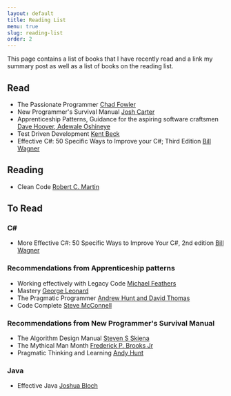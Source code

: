 ```yaml
---
layout: default
title: Reading List
menu: true
slug: reading-list
order: 2
---
```


This page contains a list of books that I have recently read and a link my summary post as well as a list of books on the reading list.

## Read
* The Passionate Programmer [Chad Fowler](https://pragprog.com/book/cfcar2/the-passionate-programmer)
* New Programmer's Survival Manual [Josh Carter](https://pragprog.com/book/jcdeg/new-programmer-s-survival-manual)
* Apprenticeship Patterns, Guidance for the aspiring software craftsmen [Dave Hoover, Adewale Oshineye](http://shop.oreilly.com/product/9780596518387.do)
* Test Driven Development [Kent Beck](https://www.amazon.com/Test-Driven-Development-Kent-Beck/dp/0321146530)
* Effective C#: 50 Specific Ways to Improve your C#; Third Edition [Bill Wagner](https://www.safaribooksonline.com/library/view/effective-c-50/9780134579290/)

## Reading
* Clean Code [Robert C. Martin](https://www.amazon.com/Clean-Code-Handbook-Software-Craftsmanship/dp/0132350882)

## To Read

### C#
* More Effective C#: 50 Specific Ways to Improve Your C#, 2nd edition [Bill Wagner](https://www.safaribooksonline.com/library/view/more-effective-c/9780134579306/)
### Recommendations from Apprenticeship patterns
* Working effectively with Legacy Code [Michael Feathers](https://www.amazon.com/Working-Effectively-Legacy-Michael-Feathers/dp/0131177052)
* Mastery [George Leonard](https://www.amazon.com.au/Mastery-Keys-Success-Long-Term-Fulfillment/dp/0452267560)
* The Pragmatic Programmer [Andrew Hunt and David Thomas](https://pragprog.com/book/tpp/the-pragmatic-programmer)
* Code Complete [Steve McConnell](https://www.amazon.com/Code-Complete-Practical-Handbook-Construction/dp/0735619670)

### Recommendations from New Programmer's Survival Manual
* The Algorithm Design Manual [Steven S Skiena](https://www.amazon.com/Algorithm-Design-Manual-Steven-Skiena/dp/1849967202)
* The Mythical Man Month [Frederick P. Brooks Jr](https://www.amazon.com/gp/product/0201835959)
* Pragmatic Thinking and Learning [Andy Hunt](https://pragprog.com/book/ahptl/pragmatic-thinking-and-learning)

### Java
* Effective Java [Joshua Bloch](https://www.safaribooksonline.com/library/view/effective-java-third/9780134686097/)

